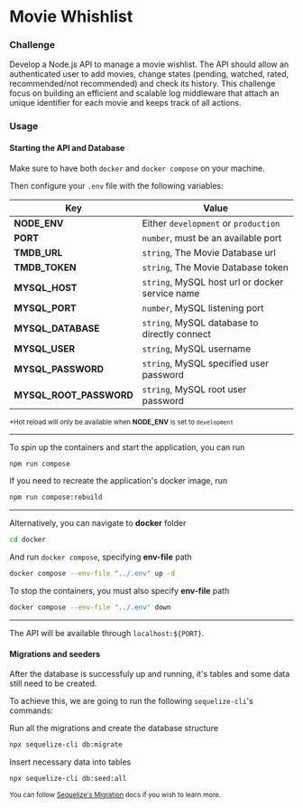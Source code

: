 # Movie Whishlist

### Challenge

Develop a Node.js API to manage a movie wishlist. The API should allow an authenticated user to add movies, change states (pending, watched, rated, recommended/not recommended) and check its history. This challenge focus on building an efficient and scalable log middleware that attach an unique identifier for each movie and keeps track of all actions.

### Usage

#### **Starting the API and Database**

Make sure to have both `docker` and `docker compose` on your machine.

Then configure your `.env` file with the following variables:

| Key                     | Value                                           |
| ----------------------- | ----------------------------------------------- |
| **NODE_ENV**            | Either `development` or `production`            |
| **PORT**                | `number`, must be an available port             |
| **TMDB_URL**            | `string`, The Movie Database url                |
| **TMDB_TOKEN**          | `string`, The Movie Database token              |
| **MYSQL_HOST**          | `string`, MySQL host url or docker service name |
| **MYSQL_PORT**          | `number`, MySQL listening port                  |
| **MYSQL_DATABASE**      | `string`, MySQL database to directly connect    |
| **MYSQL_USER**          | `string`, MySQL username                        |
| **MYSQL_PASSWORD**      | `string`, MySQL specified user password         |
| **MYSQL_ROOT_PASSWORD** | `string`, MySQL root user password              |

<sub>\*Hot reload will only be available when **NODE_ENV** is set to `development`</sub>

---

To spin up the containers and start the application, you can run

```bash
npm run compose
```

If you need to recreate the application's docker image, run

```bash
npm run compose:rebuild
```

---

Alternatively, you can navigate to **docker** folder

```bash
cd docker
```

And run `docker compose`, specifying **env-file** path

```bash
docker compose --env-file "../.env" up -d
```

To stop the containers, you must also specify **env-file** path

```bash
docker compose --env-file "../.env" down
```

---

The API will be available through `localhost:${PORT}`.

#### **Migrations and seeders**

After the database is successfuly up and running, it's tables and some data still need to be created.

To achieve this, we are going to run the following `sequelize-cli`'s commands:

Run all the migrations and create the database structure

```bash
npx sequelize-cli db:migrate
```

Insert necessary data into tables

```bash
npx sequelize-cli db:seed:all
```

<sub>You can follow [Sequelize's Migration](https://sequelize.org/docs/v6/other-topics/migrations) docs if you wish to learn more.</sub>
